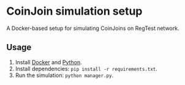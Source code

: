 # CoinJoin simulation setup

A Docker-based setup for simulating CoinJoins on RegTest network.

## Usage

1. Install [Docker](https://docker.com/) and [Python](http://python.org/).
2. Install dependencies: `pip install -r requirements.txt`.
3. Run the simulation: `python manager.py`.